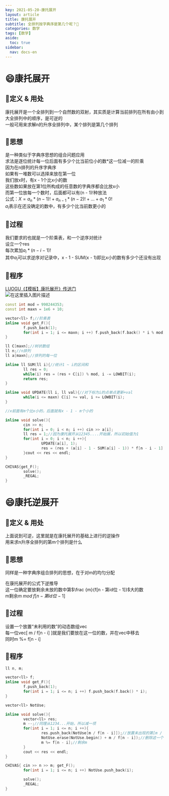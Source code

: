 ```yaml
---
key: 2021-05-20-康托展开
layout: article
title: 康托展开
subtitle: 全排列按字典序是第几个呢？🤔
categories: 数学
tags: [数学]
aside:
  toc: true
sidebar:
  nav: docs-en
---
```


# 😄康托展开

## 📕定义 & 用处

康托展开是一个全排列到一个自然数的双射，其实质是计算当前排列在所有由小到大全排列中的顺序，是可逆的  
一般可用来求解n的升序全排列中，某个排列是第几个排列  
  
## 📕思想

是一种类似于字典序思想的组合问题应用  
求法是逐位统计每一位后面有多少个比当前位小的数*这一位减一的阶乘  
因为在n排列的升序字典序  
如果有一堆数可以选择来放在第一位  
我们放x时，有x - 1个比x小的数  
这些数如果放在第1位所构成的任意数的字典序都会比放x小  
而第一位放每一个数时，后面都可以有(n - 1)!种放法  
公式：$X = a_n * (n - 1)! + a_{n - 1} * (n - 2)! + ... + a_1 * 0!$  
$a_i$表示在还没确定的数中，有多少个比当前数更小的  
  
## 📕过程

我们要求的也就是一个阶乘表，和一个逆序对统计  
设立一个res  
每次累加$a_i * (n - i - 1)!$  
其中$a_i$可以求逆序对记录中，x - 1 - SUM(x - 1)即比x小的数有多少个还没有出现  

## 📕程序
[LUOGU《【模板】康托展开》传送门](https://www.luogu.com.cn/problem/P5367)  
![在这里插入图片描述](https://img-blog.csdnimg.cn/20210604164135332.png?x-oss-process=image/watermark,type_ZmFuZ3poZW5naGVpdGk,shadow_10,text_aHR0cHM6Ly9ibG9nLmNzZG4ubmV0L1Nub3B6WXo=,size_16,color_FFFFFF,t_70)

```cpp
const int mod = 998244353;
const int maxn = 1e6 + 10;

vector<ll> f;//阶乘表
inline void get_F(){
        f.push_back(1);
        for(int i = 1; i <= maxn; i ++) f.push_back(f.back() * i % mod);
}

ll C[maxn];//树状数组
ll n;//n排列
ll a[maxn];//排列的每一位

inline ll SUM(ll i){//统计1 ~ i的区间和
        ll res = 0;
        while(i) res = (res + C[i]) % mod, i -= LOWBIT(i);
        return res;
}

inline void UPDATE(ll i, ll val){//对下标为i的点单点更新+val
        while(i <= maxn) C[i] += val, i += LOWBIT(i);
}

//x前面有m个比x小的，后面就有x - 1 - m个小的

inline void solve(){
        cin >> n;
        for(int i = 0; i < n; i ++) cin >> a[i];
        ll res = 1;//因为康托展开从12345....开始展，所以初始值为1
        for(int i = 0; i < n; i ++){
                UPDATE(a[i], 1);
                res = (res + (a[i] - 1 - SUM(a[i] - 1)) * f[n - i - 1] % mod) % mod;//累加比a[i]小且未出现的个数*(n - i - 1)的全排列
        }cout << res << endl;
}

CHIVAS{get_F();
        solve();
        _REGAL;
}
```

# 😄康托逆展开
## 📕定义 & 用处

上面说到可逆，这里就是在康托展开的基础上进行的逆操作  
用来求n升序全排列的第m个排列是什么  

## 📕思想

同样是一种字典序组合排列的思想，在于对m的均匀分配  
  
在康托展开的公式下逆推导  
这一位确定要放剩余未放的数中第$\frac {m}{f[n - 第id位 - 1]}$大的数  
m剩余$m\;mod\; f[n - 第id位 - 1]$  
  
## 📕过程

设置一个放置“未利用的数”的动态数组vec  
每一位vec[ m / f[n - i] ]就是我们要放在这一位的数，并在vec中移去  
同时m %= f[n - i]  

## 📕程序

```cpp
ll n, m;

vector<ll> f;
inline void get_F(){
        f.push_back(1);
        for(int i = 1; i <= n; i ++) f.push_back(f.back() * i);
}

vector<ll> NotUse;

inline void solve(){
        vector<ll> res;
        m --;//同理从1234...开始，所以减一项
        for(int i = 1; i <= n; i ++){
                res.push_back(NotUse[m / f[n - i]]);//放置未出现的第[m / f[n - i]] + 1个
                NotUse.erase(NotUse.begin() + m / f[n - i]);//删除这一个
                m %= f[n - i];//剩余m
        }
        cout << res << endl;
}

CHIVAS{ cin >> n >> m; get_F();
        for(int i = 1; i <= n; i ++) NotUse.push_back(i);

        solve();
        _REGAL;
}
```
